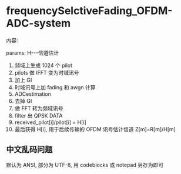 # frequencySelctiveFading_OFDM-ADC-system

内容:

params: H---信道估计

1. 频域上生成 1024 个 pilot
2. pilots 做 IFFT 变为时域讯号
3. 加上 GI
4. 时域讯号上加 fading 和 awgn 计算
5. ADCestimation
6. 去掉 GI
7. 做 FFT 转为频域讯号
8. filter 出 QPSK DATA
9. received_pilot[i]/pilot[i] = H[i]
10. 最后获得 H[i], 用于后续传输的 OFDM 讯号估计信道 Z[m]=R[m]/H[m]

## 中文乱码问题

默认为 ANSI, 部分为 UTF-8, 用 codeblocks 或 notepad 另存为即可
